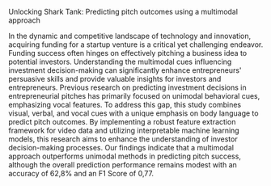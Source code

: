 Unlocking Shark Tank: Predicting pitch outcomes using a multimodal approach

In the dynamic and competitive landscape of technology and innovation, acquiring funding for a startup venture is a critical yet challenging endeavor. Funding success often hinges on effectively pitching a business idea to potential investors. Understanding the multimodal cues influencing investment decision-making can significantly enhance entrepreneurs' persuasive skills and provide valuable insights for investors and entrepreneurs. Previous research on predicting investment decisions in entrepreneurial pitches has primarily focused on unimodal behavioral cues, emphasizing vocal features. To address this gap, this study combines visual, verbal, and vocal cues with a unique emphasis on body language to predict pitch outcomes. By implementing a robust feature extraction framework for video data and utilizing interpretable machine learning models, this research aims to enhance the understanding of investor decision-making processes. Our findings indicate that a multimodal approach outperforms unimodal methods in predicting pitch success, although the overall prediction performance remains modest with an accuracy of 62,8% and an F1 Score of 0,77.
